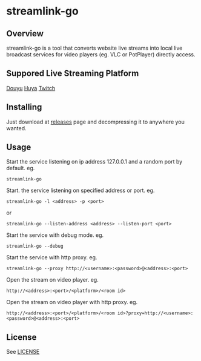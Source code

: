 # streamlink-go
## Overview
streamlink-go is a tool that converts website live streams into local live broadcast services for video players (eg. VLC or PotPlayer) directly access.
## Suppored Live Streaming Platform
[Douyu](https://www.douyu.com "douyu.com")
[Huya](https://www.huya.com "huya.com")
[Twitch](https://twitch.tv "Twitch")
## Installing
Just download at [releases](https://github.com/nv4d1k/streamlink-go/releases "releases") page and decompressing it to anywhere you wanted.
## Usage
Start the service listening on ip address 127.0.0.1 and a random port by default. eg.

    streamlink-go
    
Start. the service listening on specified address or port. eg.

    streamlink-go -l <address> -p <port>
    
or

    streamlink-go --listen-address <address> --listen-port <port>
    
Start the service with debug mode. eg.

    streamlink-go --debug
    
Start the service with http proxy. eg.

    streamlink-go --proxy http://<username>:<password>@<address>:<port>
    
Open the stream on video player. eg.

    http://<address>:<port>/<platform>/<room id>
    
Open the stream on video player with http proxy. eg.

    http://<address>:<port>/<platform>/<room id>?proxy=http://<username>:<password>@<address>:<port>
    
## License
See [LICENSE](LICENSE)
